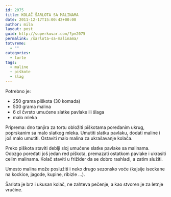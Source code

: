 ```yaml
---
id: 2075
title: KOLAČ ŠARLOTA SA MALINAMA
date: 2011-12-17T15:00:42+00:00
author: mila
layout: post
guid: http://superkuvar.com/?p=2075
permalink: /šarlota-sa-malinama/
totvreme:
  - ""
categories:
  - torte
tags:
  - maline
  - piškote
  - šlag
---
```

Potrebno je:

  * 250 grama piškota (30 komada)
  * 500 grama malina
  * 6 dl čvrsto umućene slatke pavlake ili šlaga
  * malo mleka

Priprema: dno tanjira za tortu obložiti piškotama poređanim ukrug, poprskanim sa malo slatkog mleka. Umutiti slatku pavlaku, dodati maline i još malo umutiti. Ostaviti malo malina za ukrašavanje kolača.

Preko piškota staviti deblji sloj umućene slatke pavlake sa malinama. Odozgo poređati još jedan red piškota, premazati ostatkom pavlake i ukrasiti celim malinama. Kolač staviti u frižider da se dobro rashladi, a zatim služiti.

Umesto malina može poslužiti i neko drugo sezonsko voće (kajsije iseckane na kockice, jagode, kupine, ribizle &#8230;).

Šarlota je brz i ukusan kolač, ne zahteva pečenje, a kao stvoren je za letnje vrućine.